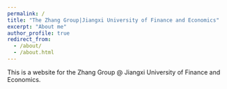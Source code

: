 ```yaml
---
permalink: /
title: "The Zhang Group|Jiangxi University of Finance and Economics"
excerpt: "About me"
author_profile: true
redirect_from: 
  - /about/
  - /about.html
---
```


This is a website for the Zhang Group @ Jiangxi University of Finance and Economics.
